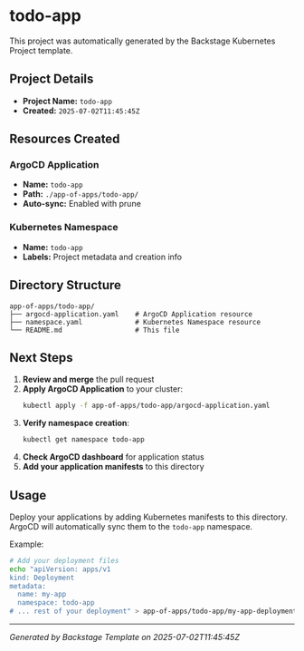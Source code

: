 # todo-app

This project was automatically generated by the Backstage Kubernetes Project template.

## Project Details

- **Project Name:** `todo-app`
- **Created:** `2025-07-02T11:45:45Z`

## Resources Created

### ArgoCD Application
- **Name:** `todo-app`
- **Path:** `./app-of-apps/todo-app/`
- **Auto-sync:** Enabled with prune

### Kubernetes Namespace
- **Name:** `todo-app`
- **Labels:** Project metadata and creation info

## Directory Structure

```
app-of-apps/todo-app/
├── argocd-application.yaml    # ArgoCD Application resource
├── namespace.yaml             # Kubernetes Namespace resource
└── README.md                  # This file
```

## Next Steps

1. **Review and merge** the pull request
2. **Apply ArgoCD Application** to your cluster:
   ```bash
   kubectl apply -f app-of-apps/todo-app/argocd-application.yaml
   ```
3. **Verify namespace creation**:
   ```bash
   kubectl get namespace todo-app
   ```
4. **Check ArgoCD dashboard** for application status
5. **Add your application manifests** to this directory

## Usage

Deploy your applications by adding Kubernetes manifests to this directory. ArgoCD will automatically sync them to the `todo-app` namespace.

Example:
```bash
# Add your deployment files
echo "apiVersion: apps/v1
kind: Deployment
metadata:
  name: my-app
  namespace: todo-app
# ... rest of your deployment" > app-of-apps/todo-app/my-app-deployment.yaml
```

---

*Generated by Backstage Template on 2025-07-02T11:45:45Z*
